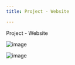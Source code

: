 ```yaml
---
title: Project - Website

---
```


Project - Website

![image](https://hackmd.io/_uploads/BJ9vTeDnT.png)

![image](https://hackmd.io/_uploads/ByfFTgP3T.png)
